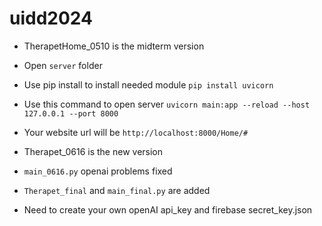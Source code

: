 # uidd2024

- TherapetHome_0510 is the midterm version
- Open ```server``` folder
- Use pip install to install needed module ```pip install uvicorn```
- Use this command to open server ```uvicorn main:app --reload --host 127.0.0.1 --port 8000```
- Your website url will be ```http://localhost:8000/Home/#```

- Therapet_0616 is the new version
- ```main_0616.py``` openai problems fixed
- ```Therapet_final``` and ```main_final.py``` are added
- Need to create your own openAI api_key and firebase secret_key.json
